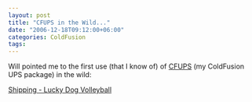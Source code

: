```yaml
---
layout: post
title: "CFUPS in the Wild..."
date: "2006-12-18T09:12:00+06:00"
categories: ColdFusion 
tags: 
---
```


Will pointed me to the first use (that I know of) of <a href="http://cfups.riaforge.org/">CFUPS</a> (my ColdFusion UPS package) in the wild:

<a href="https://www.luckydogvolleyball.com/Store/UPStracking.cfm">Shipping - Lucky Dog Volleyball</a>